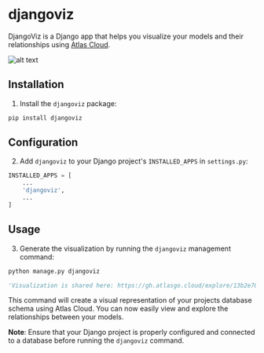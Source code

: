 # djangoviz

DjangoViz is a Django app that helps you visualize your models and their relationships using [Atlas Cloud](https://gh.atlasgo.cloud).

![alt text](https://entgo.io/images/assets/erd/edges-quick-summary.png)


## Installation

1. Install the `djangoviz` package:

```bash
pip install djangoviz
```

## Configuration

2. Add `djangoviz` to your Django project's `INSTALLED_APPS` in `settings.py`:

```python
INSTALLED_APPS = [
    ...
    'djangoviz',
    ...
]
```

## Usage

3. Generate the visualization by running the `djangoviz` management command:

```bash
python manage.py djangoviz
```
```python
'Visualization is shared here: https://gh.atlasgo.cloud/explore/13b2e709'
```

This command will create a visual representation of your projects database schema using Atlas Cloud. You can now easily view and explore the relationships between your models.

**Note**: Ensure that your Django project is properly configured and connected to a database before running the `djangoviz` command.